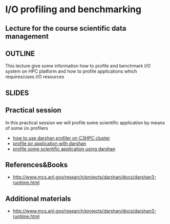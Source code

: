 #  I/O profiling and benchmarking  


##  Lecture for the course scientific data management 

## OUTLINE

This lecture give some information how to profile and benchmark I/O system on HPC platform and how to profile applications which requires/uses I/O resources 

## SLIDES

## Practical session

In this practical session we will profile some scientific application  by means of some i/o profilers

 - [how to use darshan profiler on C3HPC cluster] 
 - [profile ior application with darshan] 
 - [profile some scientific application using darshan]
    

## References&Books
 
 - http://www.mcs.anl.gov/research/projects/darshan/docs/darshan3-runtime.html

## Additional materials

 - http://www.mcs.anl.gov/research/projects/darshan/docs/darshan3-runtime.html
 
 [how to use darshan profiler on C3HPC cluster]: darshan_on_c3e.md
 [profile ior application with darshan]: https://github.com/sissa/P1.6_seed/blob/master/lecture6-io-profiling/darshan-on-ior.md#darshan-practical-on-ior
 [profile some scientific application using darshan]: darshan_on_regcm.md 
